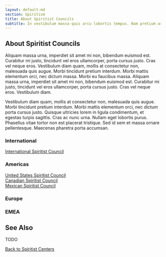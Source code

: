 ```yaml
---
layout: default-md
section: Spiritism
title: About Spiritist Councils
subtitle: In vestibulum massa quis arcu lobortis tempus. Nam pretium arcu in odio vulputate luctus.
---
```


## About Spiritist Councils

Aliquam massa urna, imperdiet sit amet mi non, bibendum euismod est. Curabitur mi justo, tincidunt vel eros ullamcorper, porta cursus justo. Cras vel neque eros. Vestibulum diam quam, mollis at consectetur non, malesuada quis augue. Morbi tincidunt pretium interdum. Morbi mattis elementum orci, nec dictum massa. Morbi eu faucibus massa. Aliquam massa urna, imperdiet sit amet mi non, bibendum euismod est. Curabitur mi justo, tincidunt vel eros ullamcorper, porta cursus justo. Cras vel neque eros. Vestibulum diam.

Vestibulum diam quam, mollis at consectetur non, malesuada quis augue. Morbi tincidunt pretium interdum. Morbi mattis elementum orci, nec dictum porta cursus justo. Quisque ultricies lorem in ligula condimentum, et egestas turpis sagittis. Cras ac nunc urna. Nullam eget lobortis purus. Phasellus vitae tortor non est placerat tristique. Sed id sem et massa ornare pellentesque. Maecenas pharetra porta accumsan.

### International
[International Spiritist Council](http://www.intercei.com)  

### Americas
[United States Spiritist Council](http://www.spiritism.us)  
[Canadian Spiritist Council](http://www.csc.ca)  
[Mexican Spiritist Council](http://www.msc.mx)  

### Europe

### EMEA


## See Also
TODO

<a href="/spiritism/centers" class="button">Back to Spiritist Centers</a>
